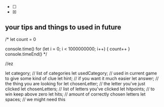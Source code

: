 - [ ] 
- [x] 




## your tips and things to used in future
/* let count = 0

console.time()
for (let i = 0; i < 1000000000; i++) {
  count++
}
console.timeEnd() */

//ez


let category;  // list of categories
let usedCategory; // used in current game to give some kind of clue
let hint; // if you want it much easier
let answer; // the thing you are looking for
let chosenLetter; // the letter you've just clicked
let chosenLetters; // list of letters you've clicked
let hitpoints; // to win keep above zero
let hits; // amount of correctly chosen letters
let spaces; // we might need this